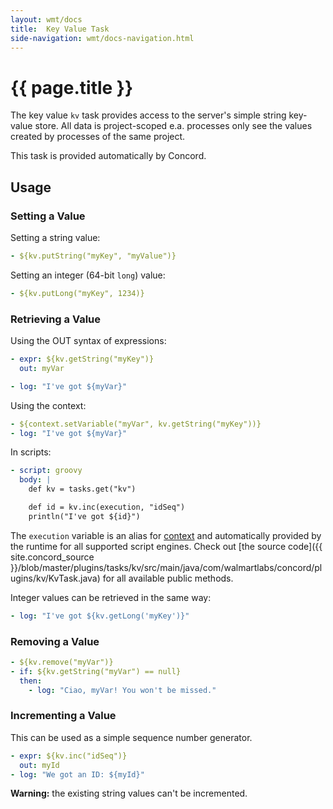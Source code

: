 ```yaml
---
layout: wmt/docs
title:  Key Value Task
side-navigation: wmt/docs-navigation.html
---
```


# {{ page.title }}

The key value `kv` task provides access to the server's simple string
key-value store. All data is project-scoped e.a. processes only see the values
created by processes of the same project.

This task is provided automatically by Concord.

## Usage

### Setting a Value

Setting a string value:
```yaml
- ${kv.putString("myKey", "myValue")}
```

Setting an integer (64-bit `long`) value:
```yaml
- ${kv.putLong("myKey", 1234)}
```

### Retrieving a Value

Using the OUT syntax of expressions:

```yaml
- expr: ${kv.getString("myKey")}
  out: myVar

- log: "I've got ${myVar}"
```

Using the context:

```yaml
- ${context.setVariable("myVar", kv.getString("myKey"))}
- log: "I've got ${myVar}"
```

In scripts:

```yaml
- script: groovy
  body: |
    def kv = tasks.get("kv")

    def id = kv.inc(execution, "idSeq")
    println("I've got ${id}")
```

The `execution` variable is an alias for [context](https://concord.walmartlabs.com/docs/getting-started/processes.html#provided-variables)
and automatically provided by the runtime for all supported script engines.
Check out [the source code]({{ site.concord_source }}/blob/master/plugins/tasks/kv/src/main/java/com/walmartlabs/concord/plugins/kv/KvTask.java)
for all available public methods.

Integer values can be retrieved in the same way:

```yaml
- log: "I've got ${kv.getLong('myKey')}"
```

### Removing a Value

```yaml
- ${kv.remove("myVar")}
- if: ${kv.getString("myVar") == null}
  then:
    - log: "Ciao, myVar! You won't be missed."
```

### Incrementing a Value

This can be used as a simple sequence number generator.

```yaml
- expr: ${kv.inc("idSeq")}
  out: myId
- log: "We got an ID: ${myId}"
```

**Warning:** the existing string values can't be incremented.
